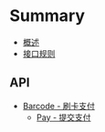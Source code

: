 # Summary

* [概述](README.md)
* [接口规则](RULES.md)

## API

* [Barcode - 刷卡支付](api/barcode.md)
  * [Pay - 提交支付](api/barcode/pay.md)

